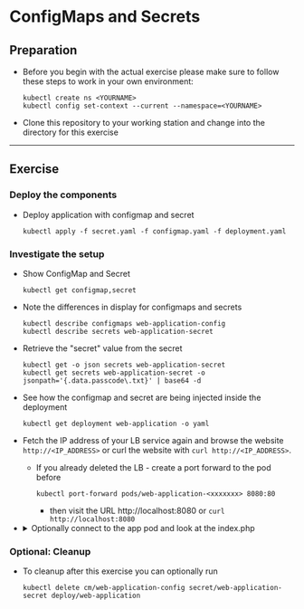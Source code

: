 # ConfigMaps and Secrets

## Preparation

* Before you begin with the actual exercise please make sure to follow these steps to work in your own environment:

  ```shell
  kubectl create ns <YOURNAME>
  kubectl config set-context --current --namespace=<YOURNAME>
  ```

* Clone this repository to your working station and change into the directory for this exercise

---

## Exercise

### Deploy the components

* Deploy application with configmap and secret

  ```shell
  kubectl apply -f secret.yaml -f configmap.yaml -f deployment.yaml
  ```

### Investigate the setup

* Show ConfigMap and Secret

  ```shell
  kubectl get configmap,secret
  ```

* Note the differences in display for configmaps and secrets

  ```shell
  kubectl describe configmaps web-application-config
  kubectl describe secrets web-application-secret
  ```

* Retrieve the "secret" value from the secret
  
  ```shell
  kubectl get -o json secrets web-application-secret
  kubectl get secrets web-application-secret -o jsonpath='{.data.passcode\.txt}' | base64 -d
  ```

* See how the configmap and secret are being injected inside the deployment

  ```shell
  kubectl get deployment web-application -o yaml
  ```

* Fetch the IP address of your LB service again
  and browse the website `http://<IP_ADDRESS>`
  or curl the website with `curl http://<IP_ADDRESS>`.
  * If you already deleted the LB - create a port forward to the pod before

    ```shell
    kubectl port-forward pods/web-application-<xxxxxxx> 8080:80
    ```
    
    * then visit the URL http://localhost:8080 or `curl http://localhost:8080`

* <details><summary>Optionally connect to the app pod and look at the index.php</summary>

  ```shell
  kubectl get pods
  kubectl exec web-application-xxxx-xx -- cat index.php
  ```

  </details>

### Optional: Cleanup

* To cleanup after this exercise you can optionally run

  ```shell
  kubectl delete cm/web-application-config secret/web-application-secret deploy/web-application
  ```
